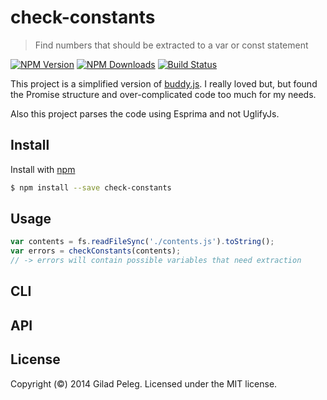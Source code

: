 # check-constants
> Find numbers that should be extracted to a var or const statement

[![NPM Version](http://img.shields.io/npm/v/check-constants.svg?style=flat)](https://npmjs.org/package/check-constants)
[![NPM Downloads](http://img.shields.io/npm/dm/check-constants.svg?style=flat)](https://npmjs.org/package/check-constants)
[![Build Status](http://img.shields.io/travis/pgilad/check-constants.svg?style=flat)](https://travis-ci.org/pgilad/check-constants)

This project is a simplified version of [buddy.js](https://github.com/danielstjules/buddy.js).
I really loved but, but found the Promise structure and over-complicated code too much for my needs.

Also this project parses the code using Esprima and not UglifyJs.

## Install

Install with [npm](https://npmjs.org/package/check-constants)

```bash
$ npm install --save check-constants
```

## Usage

```js
var contents = fs.readFileSync('./contents.js').toString();
var errors = checkConstants(contents);
// -> errors will contain possible variables that need extraction
```

## CLI

## API

## License
Copyright (©) 2014 Gilad Peleg. Licensed under the MIT license.
